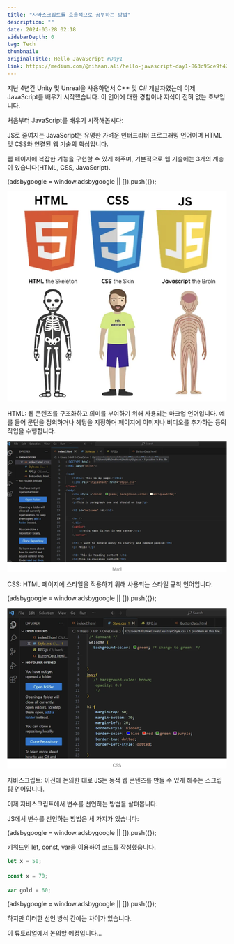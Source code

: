 ```yaml
---
title: "자바스크립트를 효율적으로 공부하는 방법"
description: ""
date: 2024-03-28 02:18
sidebarDepth: 0
tag: Tech
thumbnail: 
originalTitle: Hello JavaScript #Day1
link: https://medium.com/@nihaan.ali/hello-javascript-day1-863c95ce9f42
---
```



지난 4년간 Unity 및 Unreal을 사용하면서 C++ 및 C# 개발자였는데 이제 JavaScript를 배우기 시작했습니다. 이 언어에 대한 경험이나 지식이 전혀 없는 초보입니다.

처음부터 JavaScript를 배우기 시작해봅시다:

JS로 줄여지는 JavaScript는 유명한 가벼운 인터프리터 프로그래밍 언어이며 HTML 및 CSS와 연결된 웹 기술의 핵심입니다.

웹 페이지에 복잡한 기능을 구현할 수 있게 해주며, 기본적으로 웹 기술에는 3개의 계층이 있습니다(HTML, CSS, JavaScript).

<!-- ui-log 수평형 -->
<ins class="adsbygoogle"
  style="display:block"
  data-ad-client="ca-pub-4877378276818686"
  data-ad-slot="9743150776"
  data-ad-format="auto"
  data-full-width-responsive="true"></ins>
<component is="script">
(adsbygoogle = window.adsbygoogle || []).push({});
</component>

![HelloJavaScriptDay1_0](./img/HelloJavaScriptDay1_0.png)

HTML: 웹 콘텐츠를 구조화하고 의미를 부여하기 위해 사용되는 마크업 언어입니다. 예를 들어 문단을 정의하거나 헤딩을 지정하며 페이지에 이미지나 비디오를 추가하는 등의 작업을 수행합니다.

![HelloJavaScriptDay1_1](./img/HelloJavaScriptDay1_1.png)

CSS: HTML 페이지에 스타일을 적용하기 위해 사용되는 스타일 규칙 언어입니다.

<!-- ui-log 수평형 -->
<ins class="adsbygoogle"
  style="display:block"
  data-ad-client="ca-pub-4877378276818686"
  data-ad-slot="9743150776"
  data-ad-format="auto"
  data-full-width-responsive="true"></ins>
<component is="script">
(adsbygoogle = window.adsbygoogle || []).push({});
</component>

<img src="./img/HelloJavaScriptDay1_2.png" />

자바스크립트: 이전에 논의한 대로 JS는 동적 웹 콘텐츠를 만들 수 있게 해주는 스크립팅 언어입니다.

이제 자바스크립트에서 변수를 선언하는 방법을 살펴봅니다.

JS에서 변수를 선언하는 방법은 세 가지가 있습니다:

<!-- ui-log 수평형 -->
<ins class="adsbygoogle"
  style="display:block"
  data-ad-client="ca-pub-4877378276818686"
  data-ad-slot="9743150776"
  data-ad-format="auto"
  data-full-width-responsive="true"></ins>
<component is="script">
(adsbygoogle = window.adsbygoogle || []).push({});
</component>

키워드인 let, const, var을 이용하여 코드를 작성했습니다.

```javascript
let x = 50;

const x = 70;

var gold = 60;
```

<!-- ui-log 수평형 -->
<ins class="adsbygoogle"
  style="display:block"
  data-ad-client="ca-pub-4877378276818686"
  data-ad-slot="9743150776"
  data-ad-format="auto"
  data-full-width-responsive="true"></ins>
<component is="script">
(adsbygoogle = window.adsbygoogle || []).push({});
</component>

하지만 이러한 선언 방식 간에는 차이가 있습니다.

이 튜토리얼에서 논의할 예정입니다...